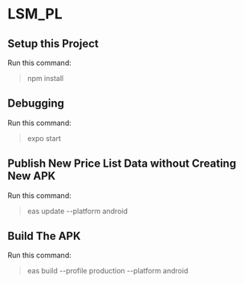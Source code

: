# LSM_PL

## Setup this Project
Run this command:
> npm install

## Debugging
Run this command:
> expo start

## Publish New Price List Data without Creating New APK
Run this command:
> eas update --platform android

## Build The APK 
Run this command:
> eas build --profile production --platform android
